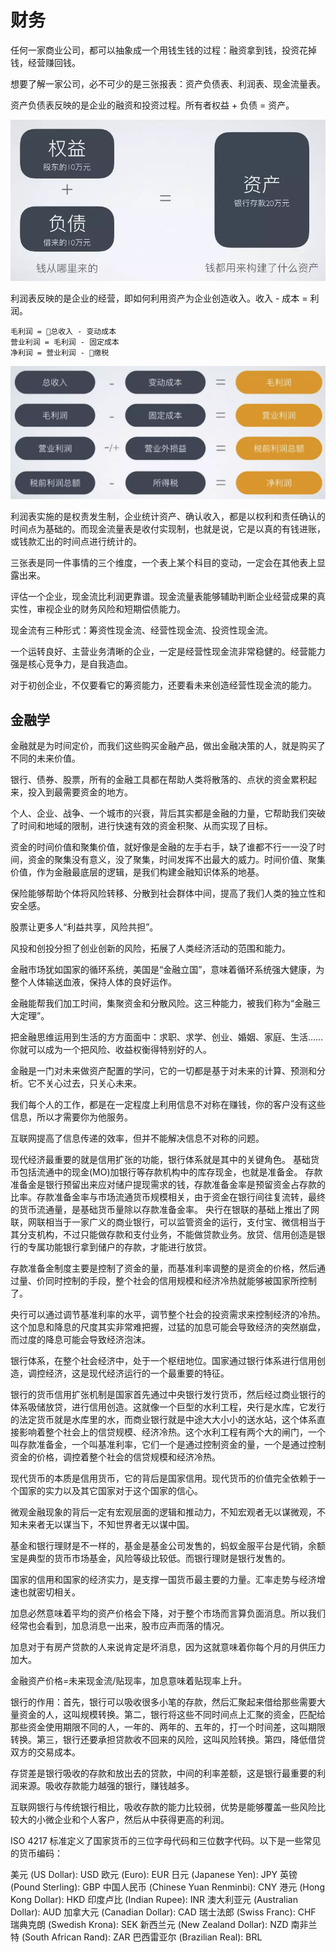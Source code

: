 # 财务

任何一家商业公司，都可以抽象成一个用钱生钱的过程：融资拿到钱，投资花掉钱，经营赚回钱。

想要了解一家公司，必不可少的是三张报表：资产负债表、利润表、现金流量表。

资产负债表反映的是企业的融资和投资过程。所有者权益 + 负债 = 资产。

![](./images/asset.webp)

利润表反映的是企业的经营，即如何利用资产为企业创造收入。收入 - 成本 = 利润。

```
毛利润 = 总收入 - 变动成本
营业利润 = 毛利润 - 固定成本
净利润 = 营业利润 - 缴税
```

![](./images/profit.webp)

利润表实施的是权责发生制，企业统计资产、确认收入，都是以权利和责任确认的时间点为基础的。而现金流量表是收付实现制，也就是说，它是以真的有钱进账，或钱款汇出的时间点进行统计的。

三张表是同一件事情的三个维度，一个表上某个科目的变动，一定会在其他表上显露出来。

评估一个企业，现金流比利润更靠谱。现金流量表能够辅助判断企业经营成果的真实性，审视企业的财务风险和短期偿债能力。

现金流有三种形式：筹资性现金流、经营性现金流、投资性现金流。

一个运转良好、主营业务清晰的企业，一定是经营性现金流非常稳健的。经营能力强是核心竞争力，是自我造血。

对于初创企业，不仅要看它的筹资能力，还要看未来创造经营性现金流的能力。

## 金融学

金融就是为时间定价，而我们这些购买金融产品，做出金融决策的人，就是购买了不同的未来价值。

银行、债券、股票，所有的金融工具都在帮助人类将散落的、点状的资金累积起来，投入到最需要资金的地方。

个人、企业、战争、一个城市的兴衰，背后其实都是金融的力量，它帮助我们突破了时间和地域的限制，进行快速有效的资金积聚、从而实现了目标。

资金的时间价值和聚集价值，就好像是金融的左手右手，缺了谁都不行一一没了时间，资金的聚集没有意义，没了聚集，时间发挥不出最大的威力。时间价值、聚集价值，作为金融最底层的逻辑，是我们构建金融知识体系的地基。

保险能够帮助个体将风险转移、分散到社会群体中间，提高了我们人类的独立性和安全感。

股票让更多人“利益共享，风险共担”。

风投和创投分担了创业创新的风险，拓展了人类经济活动的范围和能力。

金融市场犹如国家的循环系统，美国是“金融立国”，意味着循环系统强大健康，为整个人体输送血液，保持人体的良好运作。

金融能帮我们加工时间，集聚资金和分散风险。这三种能力，被我们称为“金融三大定理”。

把金融思维运用到生活的方方面面中：求职、求学、创业、婚姻、家庭、生活……你就可以成为一个把风险、收益权衡得特别好的人。

金融是一门对未来做资产配置的学问，它的一切都是基于对未来的计算、预测和分析。它不关心过去，只关心未来。

我们每个人的工作，都是在一定程度上利用信息不对称在赚钱，你的客户没有这些信息，所以才需要你为他服务。

互联网提高了信息传递的效率，但并不能解决信息不对称的问题。

现代经济最重要的就是信用扩张的功能，银行体系就是其中的关键角色。
基础货币包括流通中的现金(MO)加银行等存款机构中的库存现金，也就是准备金。
存款准备金是银行预留出来应对储户提现需求的钱，存款准备金率是预留资金占存款的比率。存款准备金率与市场流通货币规模相关，由于资金在银行间往复流转，最终的货币流通量，是基础货币量除以存款准备金率。
央行在银联的基础上推出了网联，网联相当于一家广义的商业银行，可以监管资金的运行，支付宝、微信相当于其分支机构，不过只能做存款和支付业务，不能做贷款业务。放贷、信用创造是银行的专属功能银行拿到储户的存款，才能进行放贷。

存款准备金制度主要是控制了资金的量，而基准利率调整的是资金的价格，然后通过量、价同时控制的手段，整个社会的信用规模和经济冷热就能够被国家所控制了。

央行可以通过调节基准利率的水平，调节整个社会的投资需求来控制经济的冷热。这个加息和降息的尺度其实非常难把握，过猛的加息可能会导致经济的突然崩盘，而过度的降息可能会导致经济泡沫。

银行体系，在整个社会经济中，处于一个枢纽地位。国家通过银行体系进行信用创造，调控经济，这是现代经济运行的一个最重要的特征。

银行的货币信用扩张机制是国家首先通过中央银行发行货币，然后经过商业银行的体系吸储放贷，进行信用创造。这就像一个巨型的水利工程，央行是水库，它发行的法定货币就是水库里的水，而商业银行就是中途大大小小的送水站，这个体系直接影响着整个社会上的信贷规模、经济冷热。这个水利工程有两个大的闸门，一个叫存款准备金，一个叫基准利率，它们一个是通过控制资金的量，一个是通过控制资金的价格，调控着整个社会的信贷规模和经济冷热。

现代货币的本质是信用货币，它的背后是国家信用。现代货币的价值完全依赖于一个国家的实力以及其它国家对于这个国家的信心。

微观金融现象的背后一定有宏观层面的逻辑和推动力，不知宏观者无以谋微观，不知未来者无以谋当下，不知世界者无以谋中国。

基金和银行理财是不一样的，基金是基金公司发售的，蚂蚁金服平台是代销，余额宝是典型的货币市场基金，风险等级比较低。而银行理财是银行发售的。

国家的信用和国家的经济实力，是支撑一国货币最主要的力量。汇率走势与经济增速也就密切相关。

加息必然意味着平均的资产价格会下降，对于整个市场而言算负面消息。所以我们经常也会看到，加息消息一出来，股市应声而落的情况。

加息对于有房产贷款的人来说肯定是坏消息，因为这就意味着你每个月的月供压力加大。

金融资产价格=未来现金流/贴现率，加息意味着贴现率上升。

银行的作用：首先，银行可以吸收很多小笔的存款，然后汇聚起来借给那些需要大量资金的人，这叫规模转换。第二，银行将这些不同时间点上汇聚的资金，匹配给那些资金使用期限不同的人，一年的、两年的、五年的，打一个时间差，这叫期限转换。第三，银行还要承担贷款收不回来的风险，这叫风险转换。第四，降低借贷双方的交易成本。

存贷差是银行吸收的存款和放出去的贷款，中间的利率差额，这是银行最重要的利润来源。吸收存款能力越强的银行，赚钱越多。

互联网银行与传统银行相比，吸收存款的能力比较弱，优势是能够覆盖一些风险比较大的小微企业和个人客户，然后从中获得更高的利润。

ISO 4217 标准定义了国家货币的三位字母代码和三位数字代码。以下是一些常见的货币编码：

美元 (US Dollar): USD 
欧元 (Euro): EUR 
日元 (Japanese Yen): JPY 
英镑 (Pound Sterling): GBP 
中国人民币 (Chinese Yuan Renminbi): CNY 
港元 (Hong Kong Dollar): HKD 
印度卢比 (Indian Rupee): INR 
澳大利亚元 (Australian Dollar): AUD 
加拿大元 (Canadian Dollar): CAD 
瑞士法郎 (Swiss Franc): CHF 
瑞典克朗 (Swedish Krona): SEK 
新西兰元 (New Zealand Dollar): NZD 
南非兰特 (South African Rand): ZAR 
巴西雷亚尔 (Brazilian Real): BRL 
